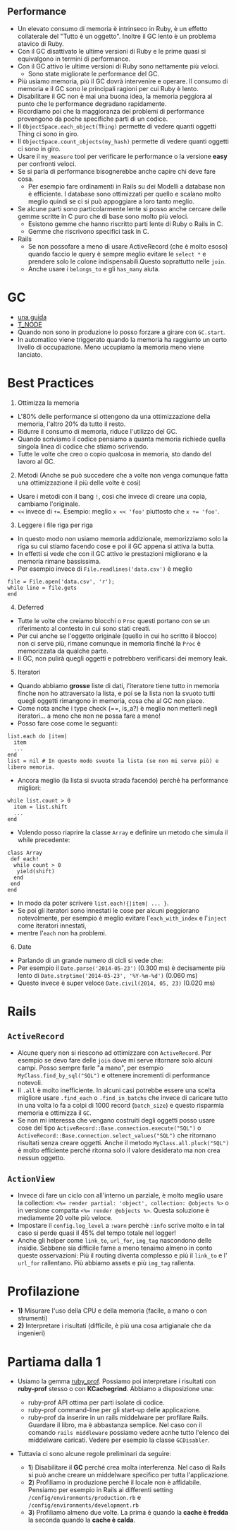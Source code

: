 ## Performance

* Un elevato consumo di memoria è intrinseco in Ruby, è un effetto collaterale del "Tutto è un oggetto". Inoltre il GC
  lento è un problema atavico di Ruby.
* Con il GC disattivato le ultime versioni di Ruby e le prime quasi si equivalgono in termini di performance.
* Con il GC attivo le ultime versioni di Ruby sono nettamente più veloci.
    * Sono state migliorate le performance del GC.
* Più usiamo memoria, più il GC dovrà intervenire e operare. Il consumo di memoria e il GC sono le principali ragioni
  per cui Ruby è lento.
* Disabilitare il GC non è mai una buona idea, la memoria peggiora al punto che le performance degradano rapidamente.
* Ricordiamo poi che la maggioranza dei problemi di performance provengono da poche specifiche parti di un codice.
* Il `ObjectSpace.each_object(Thing)` permette di vedere quanti oggetti Thing ci sono in giro.
* Il `ObjectSpace.count_objects(my_hash)` permette di vedere quanti oggetti ci sono in giro.
* Usare il `my_measure` tool per verificare le performance o la versione __easy__ per confronti veloci.
* Se si parla di performance bisognerebbe anche capire chi deve fare cosa. 
  * Per esempio fare ordinamenti in Rails su dei Modelli a database non è efficiente. I database sono ottimizzati per quello e scalano molto meglio quindi se ci si può appoggiare a loro tanto meglio.
* Se alcune parti sono particolarmente lente si posso anche cercare delle gemme scritte in C puro che di base sono molto più veloci.
  * Esistono gemme che hanno riscritto parti lente di Ruby o Rails in C.
  * Gemme che riscrivono specifici task in C.
* Rails
  * Se non possofare a meno di usare ActiveRecord (che è molto esoso) quando faccio le query è sempre meglio evitare le `select *` e prendere solo le colone indispensabili.Questo soprattutto nelle `join`.
  * Anche usare i `belongs_to` e gli `has_many` aiuta.
# GC

* [una guida](https://www.speedshop.co/2017/03/09/a-guide-to-gc-stat.html)
* [T_NODE](https://github.blog/2019-06-04-direct-instruction-marking-in-ruby-2-6/)
* Quando non sono in produzione lo posso forzare a girare con `GC.start`.
* In automatico viene triggerato quando la memoria ha raggiunto un certo livello di occupazione. Meno uccupiamo la
  memoria meno viene lanciato.


# Best Practices

1) Ottimizza la memoria

* L'80% delle performance si ottengono da una ottimizzazione della memoria, l'altro 20% da tutto il resto.
* Ridurre il consumo di memoria, riduce l'utilizzo del GC.
* Quando scriviamo il codice pensiamo a quanta memoria richiede quella singola linea di codice che stiamo scrivendo.
* Tutte le volte che creo o copio qualcosa in memoria, sto dando del lavoro al GC.

2) Metodi (Anche se può succedere che a volte non venga comunque fatta una ottimizzazione il più delle volte è così)

* Usare i metodi con il bang `!`, così che invece di creare una copia, cambiamo l'originale.
* `<<` invece di `+=`. Esempio: meglio `x << 'foo'` piuttosto che `x += 'foo'`.

3) Leggere i file riga per riga

* In questo modo non usiamo memoria addizionale, memorizziamo solo la riga su cui stiamo facendo cose e poi il GC appena
  si attiva la butta.
* In effetti si vede che con il GC attivo le prestazioni migliorano e la memoria rimane bassissima.
* Per esempio invece di `File.readlines('data.csv')` è meglio

```
file = File.open('data.csv', 'r'); 
while line = file.gets
end
```

4) Deferred

* Tutte le volte che creiamo blocchi o `Proc` questi portano con se un riferimento al contesto in cui sono stati creati.
* Per cui anche se l'oggetto originale (quello in cui ho scritto il blocco) non ci serve più, rimane comunque in memoria
  finché la `Proc` è memorizzata da qualche parte.
* Il GC, non pulirà quegli oggetti e potrebbero verificarsi dei memory leak.

5) Iteratori
* Quando abbiamo __grosse__ liste di dati, l'iteratore tiene tutto in memoria finche non ho attraversato la lista, e poi
  se la lista non la svuoto tutti quegli oggetti rimangono in memoria, cosa che al GC non piace.
* Come nota anche i type check (==, is_a?) è meglio non metterli negli iteratori... a meno che non ne possa fare a meno!
* Posso fare cose come le seguanti:

```
list.each do |item|
  item
  ...
end
list = nil # In questo modo svuoto la lista (se non mi serve più) e libero memoria.
```

* Ancora meglio (la lista si svuota strada facendo) perché ha performance migliori:

```
while list.count > 0
  item = list.shift
  ...
end
```

* Volendo posso riaprire la classe `Array` e definire un metodo che simula il while precedente:

```
class Array
 def each!
  while count > 0
   yield(shift)
  end
 end
end
```
* In modo da poter scrivere `list.each!{|item| ... }`.
* Se poi gli iteratori sono innestati le cose per alcuni peggiorano notevolmente, per esempio è meglio evitare l'`each_with_index` e l'`inject` come iteratori innestati,
* mentre l'`each` non ha problemi.

6) Date
* Parlando di un grande numero di cicli si vede che:
* Per esempio il `Date.parse('2014-05-23')` (0.300 ms) è decisamente più lento di `Date.strptime('2014-05-23', '%Y-%m-%d')` (0.060 ms)
* Questo invece è super veloce `Date.civil(2014, 05, 23)` (0.020 ms)

# Rails 
## `ActiveRecord`
* Alcune query non si riescono ad ottimizzare con `ActiveRecord`. Per esempio se devo fare delle `join` dove mi serve ritornare solo alcuni campi. Posso sempre farle "a mano", per esempio `MyClass.find_by_sql("SQL")` e ottenere incrementi di performance notevoli.
* Il `.all` è molto inefficiente. In alcuni casi potrebbe essere una scelta migliore usare `.find_each` o `.find_in_batchs` che invece di caricare tutto in una volta lo fa a colpi di 1000 record (`batch_size`) e questo risparmia memoria e ottimizza il `GC`.
* Se non mi interessa che vengano costruiti degli oggetti posso usare cose del tipo `ActiveRecord::Base.connection.execute("SQL")` o `ActiveRecord::Base.connection.select_values("SQL")` che ritornano risultati senza creare oggetti. Anche il metodo `MyClass.all.pluck("SQL")` è molto efficiente perché ritorna solo il valore desiderato ma non crea nessun oggetto.

## `ActionView`
* Invece di fare un ciclo con all'interno un parziale, è molto meglio usare la collection: `<%= render partial: 'object', collection: @objects %>` o in versione compatta `<%= render @objects %>`. Questa soluzione è mediamente 20 volte più veloce.
* Impostare il `config.log_level` a `:warn` perchè `:info` scrive molto e in tal caso si perde quasi il 45% del tempo totale nel logger!
* Anche gli helper come `link_to`, `url_for`, `img_tag` nascondono delle insidie. Sebbene sia difficile farne a meno tenaimo almeno in conto queste osservazioni: Più il routing diventa complesso e più il `link_to` e l' `url_for` rallentano.
  Più abbiamo assets e più `img_tag` rallenta.


# Profilazione
* __1)__ Misurare l'uso della CPU e della memoria (facile, a mano o con strumenti)
* __2)__ Interpretare i risultati (difficile, è più una cosa artigianale che da ingenieri)

# Partiama dalla __1__
* Usiamo la gemma [ruby_prof](https://rubygems.org/gems/ruby-prof). Possiamo poi interpretare i risultati con __ruby-prof__ stesso o con __KCachegrind__. Abbiamo a disposizione una:
  * ruby-prof API ottima per parti isolate di codice.
  * ruby-prof command-line per gli start-up delle applicazione.
  * ruby-prof da inserire in un rails middelware per profilare Rails. Guardare il libro, ma è abbastanza semplice. Nel caso con il comando `rails middleware` possiamo vedere acnhe tutto l'elenco dei middelware caricati. Vedere per esempio la classe `GCDisabler`.

* Tuttavia ci sono alcune regole preliminari da seguire:
  * __1__) Disabilitare il __GC__ perché crea molta interferenza. Nel caso di Rails si può anche creare un middelware specifico per tutta l'applicazione.
  * __2__) Profiliamo in produzione perché il locale non è affidabile. Pensiamo per esempio in Rails ai differenti setting `/config/environments/production.rb` e `/config/environments/development.rb`
  * __3__) Profiliamo almeno due volte. La prima è quando la __cache è fredda__ la seconda quando la __cache è calda__.